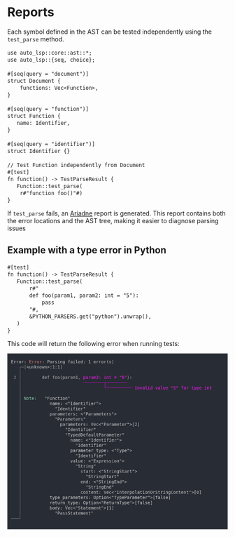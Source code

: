 # Reports

Each symbol defined in the AST can be tested independently using the `test_parse` method.

```rust, ignore
use auto_lsp::core::ast::*;
use auto_lsp::{seq, choice};

#[seq(query = "document")]
struct Document {
    functions: Vec<Function>,
}

#[seq(query = "function")]
struct Function {
   name: Identifier,
}

#[seq(query = "identifier")]
struct Identifier {}

// Test Function independently from Document
#[test]
fn function() -> TestParseResult {
   Function::test_parse(
    r#"function foo()"#)
}
```

If `test_parse` fails, an [Ariadne](https://docs.rs/ariadne/latest/ariadne/) report is generated.
This report contains both the error locations and the AST tree, making it easier to diagnose parsing issues

## Example with a type error in Python

```rust, ignore
#[test]
fn function() -> TestParseResult {
   Function::test_parse(
       r#"
       def foo(param1, param2: int = "5"):
           pass
       "#,
       &PYTHON_PARSERS.get("python").unwrap(),
   )
}
```

This code will return the following error when running tests:

<img src="reports.png">
